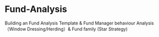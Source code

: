 # Fund-Analysis
Building an Fund Analysis Template &amp; Fund Manager behaviour Analysis（Window Dressing/Herding）&amp; Fund family (Star Strategy)
